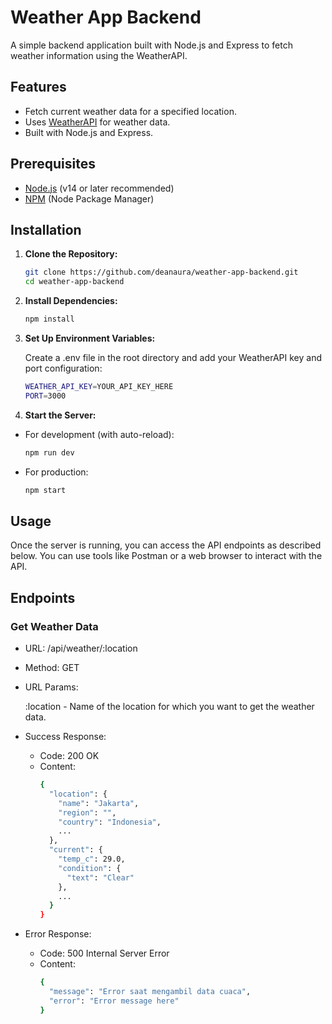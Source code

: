 # Weather App Backend
A simple backend application built with Node.js and Express to fetch weather information using the WeatherAPI.

## Features
- Fetch current weather data for a specified location.
- Uses [WeatherAPI](https://www.weatherapi.com/) for weather data.
- Built with Node.js and Express.

## Prerequisites
- [Node.js](https://nodejs.org/) (v14 or later recommended)
- [NPM](https://www.npmjs.com/) (Node Package Manager)

## Installation

1. **Clone the Repository:**

   ```bash
   git clone https://github.com/deanaura/weather-app-backend.git
   cd weather-app-backend
   ```
2. **Install Dependencies:**

   ```bash
   npm install
   ```
3. **Set Up Environment Variables:**
   
    Create a .env file in the root directory and add your WeatherAPI key and port configuration:
    ```bash
   WEATHER_API_KEY=YOUR_API_KEY_HERE
   PORT=3000
   ```
4. **Start the Server:**
   
  - For development (with auto-reload):
    ```bash
    npm run dev
    ```
    
  - For production:
    ```bash
    npm start
    ```

## Usage
Once the server is running, you can access the API endpoints as described below. You can use tools like Postman or a web browser to interact with the API.

## Endpoints
### Get Weather Data
  - URL: /api/weather/:location
  - Method: GET
  - URL Params:
    
    :location - Name of the location for which you want to get the weather data.
  - Success Response:
    - Code: 200 OK
    - Content:
      ```bash
      {
        "location": {
          "name": "Jakarta",
          "region": "",
          "country": "Indonesia",
          ...
        },
        "current": {
          "temp_c": 29.0,
          "condition": {
            "text": "Clear"
          },
          ...
        }
      }
      ```
- Error Response:
  - Code: 500 Internal Server Error
  - Content:
      ```bash
      {
        "message": "Error saat mengambil data cuaca",
        "error": "Error message here"
      }
      ```
